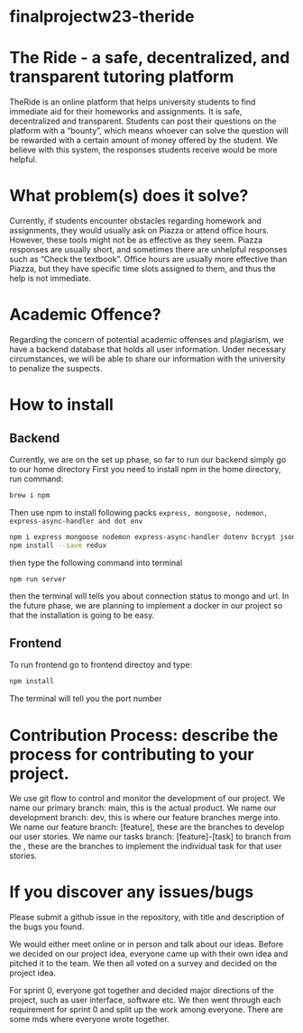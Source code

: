 # finalprojectw23-theride
# The Ride - a safe, decentralized, and transparent tutoring platform

TheRide is an online platform that helps university students to find immediate aid for their homeworks and assignments. It is safe, decentralized and transparent. Students can post their questions on the platform with a “bounty”, which means whoever can solve the question will be rewarded with a certain amount of money offered by the student. We believe with this system, the responses students receive would be more helpful. 


# What problem(s) does it solve?

Currently, if students encounter obstacles regarding homework and assignments, they would usually ask on Piazza or attend office hours. However, these tools might not be as effective as they seem. Piazza responses are usually short, and sometimes there are unhelpful responses such as “Check the textbook”. Office hours are usually more effective than Piazza, but they have specific time slots assigned to them, and thus the help is not immediate. 

# Academic Offence?

Regarding the concern of potential academic offenses and plagiarism, we have a backend database that holds all user information. Under necessary circumstances, we will be able to share our information with the university to penalize the suspects. 

# How to install

## Backend

Currently, we are on the set up phase, so far to run our backend simply go to our home directory 
First you need to install npm in the home directory, run command:

```sh
brew i npm
```

Then use npm to install following packs `express, mongoose, nodemon, express-async-handler and dot env`

```sh
npm i express mongoose nodemon express-async-handler dotenv bcrypt jsonwebtoken
npm install --save redux

```

then type the following command into terminal
 
```npm run server```

then the terminal will tells you about connection status to mongo and url. In the future phase, we are planning to implement a docker in our project so that the installation is going to be easy.

## Frontend

To run frontend go to frontend directoy and type:

```sh
npm install
```

The terminal will tell you the port number

# Contribution Process: describe the process for contributing to your project.

We use git flow to control and monitor the development of our project. 
We name our primary branch: main, this is the actual product.
We name our development branch: dev, this is where our feature branches merge into.
We name our feature branch: [feature], these are the branches to develop our user stories.
We name our tasks branch: [feature]-[task] to branch from the , these are the branches to implement the individual task for that user stories.


# If you discover any issues/bugs
Please submit a github issue in the repository, with title and description of the bugs you found.


We would either meet online or in person and talk about our ideas. Before we decided on our project idea, everyone came up with their own idea and pitched it to the team. We then all voted on a survey and decided on the project idea. 

For sprint 0, everyone got together and decided major directions of the project, such as user interface, software etc. We then went through each requirement for sprint 0 and split up the work among everyone. There are some mds where everyone wrote together.
